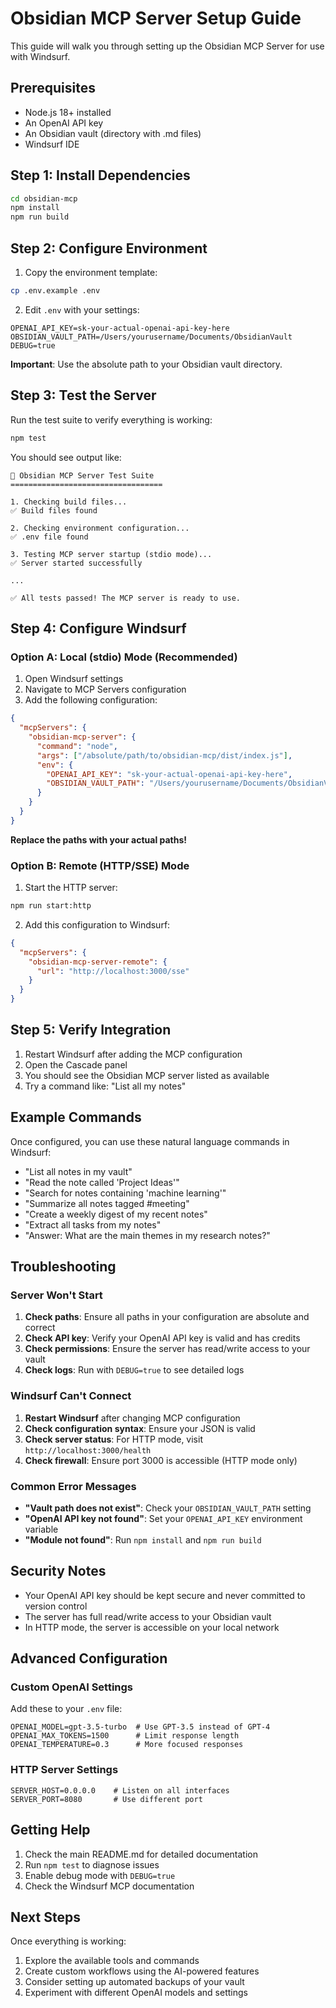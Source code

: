 # Obsidian MCP Server Setup Guide

This guide will walk you through setting up the Obsidian MCP Server for use with Windsurf.

## Prerequisites

- Node.js 18+ installed
- An OpenAI API key
- An Obsidian vault (directory with .md files)
- Windsurf IDE

## Step 1: Install Dependencies

```bash
cd obsidian-mcp
npm install
npm run build
```

## Step 2: Configure Environment

1. Copy the environment template:
```bash
cp .env.example .env
```

2. Edit `.env` with your settings:
```env
OPENAI_API_KEY=sk-your-actual-openai-api-key-here
OBSIDIAN_VAULT_PATH=/Users/yourusername/Documents/ObsidianVault
DEBUG=true
```

**Important**: Use the absolute path to your Obsidian vault directory.

## Step 3: Test the Server

Run the test suite to verify everything is working:

```bash
npm test
```

You should see output like:
```
🧪 Obsidian MCP Server Test Suite
==================================

1. Checking build files...
✅ Build files found

2. Checking environment configuration...
✅ .env file found

3. Testing MCP server startup (stdio mode)...
✅ Server started successfully

...

✅ All tests passed! The MCP server is ready to use.
```

## Step 4: Configure Windsurf

### Option A: Local (stdio) Mode (Recommended)

1. Open Windsurf settings
2. Navigate to MCP Servers configuration
3. Add the following configuration:

```json
{
  "mcpServers": {
    "obsidian-mcp-server": {
      "command": "node",
      "args": ["/absolute/path/to/obsidian-mcp/dist/index.js"],
      "env": {
        "OPENAI_API_KEY": "sk-your-actual-openai-api-key-here",
        "OBSIDIAN_VAULT_PATH": "/Users/yourusername/Documents/ObsidianVault"
      }
    }
  }
}
```

**Replace the paths with your actual paths!**

### Option B: Remote (HTTP/SSE) Mode

1. Start the HTTP server:
```bash
npm run start:http
```

2. Add this configuration to Windsurf:
```json
{
  "mcpServers": {
    "obsidian-mcp-server-remote": {
      "url": "http://localhost:3000/sse"
    }
  }
}
```

## Step 5: Verify Integration

1. Restart Windsurf after adding the MCP configuration
2. Open the Cascade panel
3. You should see the Obsidian MCP server listed as available
4. Try a command like: "List all my notes"

## Example Commands

Once configured, you can use these natural language commands in Windsurf:

- "List all notes in my vault"
- "Read the note called 'Project Ideas'"
- "Search for notes containing 'machine learning'"
- "Summarize all notes tagged #meeting"
- "Create a weekly digest of my recent notes"
- "Extract all tasks from my notes"
- "Answer: What are the main themes in my research notes?"

## Troubleshooting

### Server Won't Start

1. **Check paths**: Ensure all paths in your configuration are absolute and correct
2. **Check API key**: Verify your OpenAI API key is valid and has credits
3. **Check permissions**: Ensure the server has read/write access to your vault
4. **Check logs**: Run with `DEBUG=true` to see detailed logs

### Windsurf Can't Connect

1. **Restart Windsurf** after changing MCP configuration
2. **Check configuration syntax**: Ensure your JSON is valid
3. **Check server status**: For HTTP mode, visit `http://localhost:3000/health`
4. **Check firewall**: Ensure port 3000 is accessible (HTTP mode only)

### Common Error Messages

- **"Vault path does not exist"**: Check your `OBSIDIAN_VAULT_PATH` setting
- **"OpenAI API key not found"**: Set your `OPENAI_API_KEY` environment variable
- **"Module not found"**: Run `npm install` and `npm run build`

## Security Notes

- Your OpenAI API key should be kept secure and never committed to version control
- The server has full read/write access to your Obsidian vault
- In HTTP mode, the server is accessible on your local network

## Advanced Configuration

### Custom OpenAI Settings

Add these to your `.env` file:

```env
OPENAI_MODEL=gpt-3.5-turbo  # Use GPT-3.5 instead of GPT-4
OPENAI_MAX_TOKENS=1500      # Limit response length
OPENAI_TEMPERATURE=0.3      # More focused responses
```

### HTTP Server Settings

```env
SERVER_HOST=0.0.0.0    # Listen on all interfaces
SERVER_PORT=8080       # Use different port
```

## Getting Help

1. Check the main README.md for detailed documentation
2. Run `npm test` to diagnose issues
3. Enable debug mode with `DEBUG=true`
4. Check the Windsurf MCP documentation

## Next Steps

Once everything is working:

1. Explore the available tools and commands
2. Create custom workflows using the AI-powered features
3. Consider setting up automated backups of your vault
4. Experiment with different OpenAI models and settings
